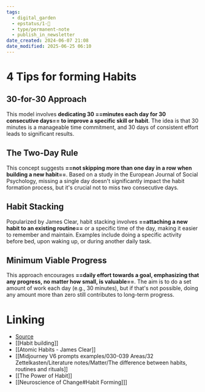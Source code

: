 ```yaml
---
tags:
  - digital_garden
  - epstatus/1-🌱
  - type/permanent-note
  - publish_in_newsletter
date_created: 2024-06-07 21:08
date_modified: 2025-06-25 06:10
---
```

# 4 Tips for forming Habits

## 30-for-30 Approach

This model involves **dedicating 30 ==minutes each day for 30 consecutive days== to improve a specific skill or habit**. The idea is that 30 minutes is a manageable time commitment, and 30 days of consistent effort leads to significant results.

## The Two-Day Rule

This concept suggests **==not skipping more than one day in a row when building a new habit==**. Based on a study in the European Journal of Social Psychology, missing a single day doesn't significantly impact the habit formation process, but it's crucial not to miss two consecutive days.

## Habit Stacking

Popularized by James Clear, habit stacking involves **==attaching a new habit to an existing routine==** or a specific time of the day, making it easier to remember and maintain. Examples include doing a specific activity before bed, upon waking up, or during another daily task.

## Minimum Viable Progress

This approach encourages **==daily effort towards a goal, emphasizing that any progress, no matter how small, is valuable==**. The aim is to do a set amount of work each day (e.g., 30 minutes), but if that's not possible, doing any amount more than zero still contributes to long-term progress.

# Linking

+ [Source](https://www.linkedin.com/posts/sahilbloom_harsh-truth-ideas-arecheap-execution-is-activity-7146844145578385408-hHqE?utm_source=share&utm_medium=member_desktop)
+ [[Habit building]]
+ [[Atomic Habits - James Clear]]
+ [[Midjourney V6 prompts examples/030-039 Areas/32 Zettelkasten/Literature notes/Matter/The difference between habits, routines and rituals]]
+ [[The Power of Habit]]
+ [[Neuroscience of Change#Habit Forming]]]

